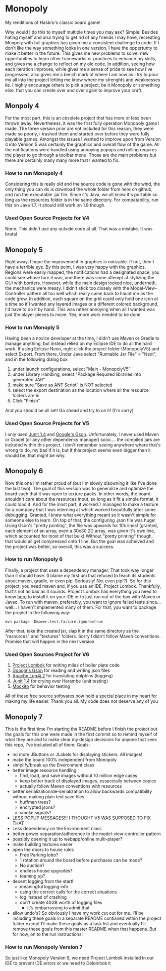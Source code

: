 # Monopoly

My renditions of Hasbro's classic board game!

Why would I do this to myself multiple times you may ask? Simple! Besides hating myself and also trying to get rid of any friends I may have, recreating Monpoly with full graphics has given me a consistent challenge to code. If I don't like the way something looks in one version, I have the oppertunty to make it better in the future. This gives me new problems to solve, new oppertunities to learn other frameworks or practices to enhance my skills, and gives me a change to reflect on my old code. In addition, seeing how each iteration improves, while gives me a sense of pride to see how I've progressed, also gives me a bench mark of where I am now as I try to pour my all into the project letting me know where my strenghts and weaknesses lie. I highly encourage others to pick a project, be it Monopoly or something else, that you can create over and over again to improve your craft.

## Monpoly 4

For the most part, this is an obsolete project that has more or less been thrown away. Nevertheless, it was the first fully operation Monopoly game I made. The three version prior are not included for this reason, they were made so poorly, I trashed them and started over before they were fully playable games. Amongst the issues I wanted to improve upon from Version 4 into Version 5 was certainly the graphics and overall flow of the game. All the notifications were handled using annoying popups and rolling requires the player to go through a toolbar menu. Those are the main problems but there are certainly many many more that I wanted to fix.

### How to run Monopoly 4

Considering this is really old and the source code is gone with the wind, the only thing you can do is download the whole folder from here on github, and run the executable .jar file. Since it's Java, we all know it's portable so long as the resources folder is in the same directory. For compatability, run this on Java 1.7. It should still work on 1.8 though.

### Used Open Source Projects for V4

None. This didn't use any outside code at all. That was a mistake. It was brutal

## Monopoly 5

Right away, I hope the improvement in graphics is noticable. If not, then I have a terrible eye. By this point, I was very happy with the graphics. Regions were easily mapped, the notifications had a designated space, you could see whose turn it was, and there was some attempt at stylizing the GUI with borders. However, while the main design looked nice, underneth, the mechanics were messy. I didn't stick too closely with the Model-View-Controller pattern all too well which really came back to haunt me as the code grew. In addition, each square on the grid could only hold one icon at a time so if I wanted any layered images or a different colored background, I'd have to do it by hand. This was rather annoying when all I wanted was just the player pieces to move. Yes, more work needed to be done

### How to run Monoply 5

Having been a novice developer at the time, I didn't use Maven or Gradle to manage anything, but instead relied on my Eclipse IDE to do all the hard work. If using Eclipse Neon, right click the project folder (MonopolyV5) and select Export. From there, Under Java select "Runnable Jar File" > "Next", and in the following dialog box

1. under launch configurations, select "Main - MonopolyV5"
2. under Library Handling, select "Package Required libraries into generated JAR"
3. make sure "Save as ANT Script" is NOT selected
4. select the export destination as the location where all the resource folders are in
5. Click "Finish"

And you should be all set! Go ahead and try to un it! (I'm sorry)

### Used Open Source Projects for V5

I only used [Junit 1.4](https://junit.org/junit4/) and [Google's Gson](https://github.com/google/gson). Unfortunately, I never used Maven or Gradel (or any other dependency manager) sooo.... the compiled jars are included within this project. I don't remember seeing anywhere where that's wrong to do, my bad if it is, but if this project seems even bigger than it should be, that might be why.

## Monopoly 6

Now this one I'm rather proud of (but I'm slowly disowning it like I've done the last two). The goal of this version was to generalize and optimize the board such that it was open to texture packs. In other words, the board shouldn't care about the resources input, so long as it fit a simple format, it could load it. And for the most part, it worked. I managed to make a texture for a company that I was interning at which worked beautifully after some debugging. Granted, I knew what everything meant so it wasn't simple for someone else to learn. On top of that, the configuring .json file was huge! Using Gson's "pretty printing", the file was upwards for 10k lines! (granted, each element of an array, even a 30x30 2D array, was given it's own line, which accounted for most of that bulk) Without "pretty printing" though, that would all get compressed onto 1 line. But the goal was acheived and the project was better, so overall, this was a success.

### How to run Monopoly 6

Finally, a project that uses a dependency manager. That took way longer than it should have. (I blame my first uni that refused to teach its students about maven, gradle, or even pip. Seriously! Not even pip!?). So for this project, you need maven and, if you use an IDE, Project Lombok. Thankfully, that's not as bad as it sounds. Project Lombok has everything you need to know [here](https://projectlombok.org/) to install it on your IDE or to just run out of the box with Maven or Javac. To run with maven, preferably, you want to ignore failed tests since... well... I haven't implemented many of them. For that, you want to package the project in the following way:

`mvn package -Dmaven.test.failure.ignore=true`

After that, take the created jar, slap it in the same directory as the "resources" and "textures" folders. Sorry I didn't follow Maven conventions. Promise that will happen in the next version.

### Used Open Sources Project for V6

1. [Project Lombok](https://projectlombok.org/) for writing miles of boiler plate code
2. [Google's Gson](https://github.com/google/gson) for reading and writing json files
3. [Apache Log4j 2](https://logging.apache.org/log4j/2.x/) for translating dolphins (logging)
4. [Junit 1.4](https://junit.org/junit4/) for crying over Harambe (unit testing)
5. [Mockito](https://site.mockito.org/) for behavior testing

All of these free source softwares now hold a special place in my heart for making my life easier. Thank you all. My code does not deserve any of you

## Monopoly 7
This is the first time I'm starting the README before I finish the project but the goals for this one were made in the first commit so to remind myself of what they are and to make clear my design decisions for anyone that sees this repo, I've included all of them:
Goals:
 - no more JButtons or JLabels for displaying stickers. All images!
 - make the board 100% independent from Monopoly
 - simplify/break up the Environment class
 - better image resource handling
 	 - find, load, and save images without 10 million edge cases
 	 - keep better track of displayed images, esspecially between copies
 	 - actually follow Maven conventions with resources
 - better serialization/de-serialization to allow backwards compatibility without making plain text save files
   - huffman trees?
   - encrypted jsons?
   - smoke signals?
 - LESS POPUP MESSAGES!!! I THOUGHT V5 WAS SUPPOSED TO FIX THAT
 - Less dependency on the Environment class
 - better power separation/adherence to the model-view-controller pattern
 - possibly opening it up to webapp/online multi-player?
 - make building textures easier
 - open the doors to house rules
 	 - Free Parking lotto?
 	 - 1 rotation around the board before purchases can be made?
 	 - No auction?
 	 - endless house upgrades?
 	 - teaming up?
 - decent logging from the start!
 	 - meaningful logging info
 	 - using the correct calls for the correct situations
 	 - log instead of crashing
 	 - don't create 40GB worth of logging files
 		 - it's embarrassing to admit that
 - allow undo's?
So obviously I have my work cut out for me. I'll be including these goals in a separate README contianed within the project folder except I'll make these goals as a task list and eventually I'll remove these goals from this master README when that happens. But for now, on to the run instructions!
### How to run Monopoly Version 7
So just like Monopoly Version 6, we need Project Lombok installed in our IDE to prevent IDE errors or we need to Delombok it
